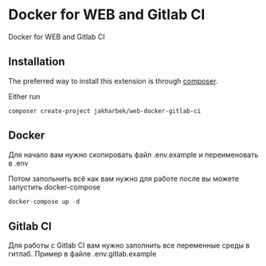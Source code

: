 Docker for WEB and Gitlab CI
==========
Docker for WEB and Gitlab CI

Installation
------------

The preferred way to install this extension is through [composer](http://getcomposer.org/download/).

Either run

```
composer create-project jakharbek/web-docker-gitlab-ci
```


Docker
-----

Для начало вам нужно скопировать файл .env.example и переименовать в .env

Потом запольнить всё как вам нужно для работе после вы можете запустить docker-compose

```php
docker-compose up -d
```

Gitlab CI
-----

Для работы с Gitlab CI вам нужно заполнить все переменные среды в гитлаб. Пример в файле .env.gitlab.example
